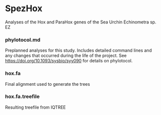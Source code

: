 # SpezHox
Analyses of the Hox and ParaHox genes of the Sea Urchin Echinometra sp. EZ

### phylotocol.md
Preplanned analyses for this study. Includes detailed command lines and any changes that occurred during the life of the project.
See https://doi.org/10.1093/sysbio/syy090 for details on phylotocol.

### hox.fa
Final alignment used to generate the trees

### hox.fa.treefile
Resulting treefile from IQTREE
